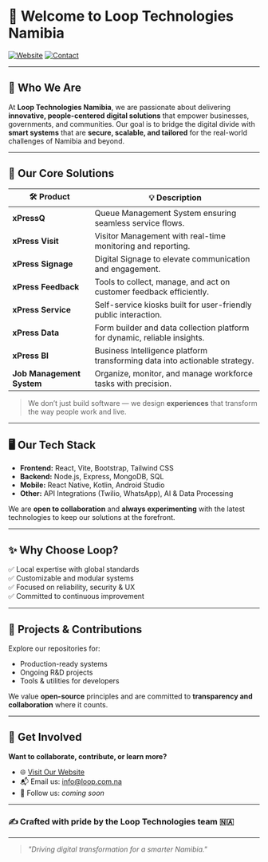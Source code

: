 # 👋 Welcome to **Loop Technologies Namibia**

[![Website](https://img.shields.io/badge/visit-our%20website-4A90E2)](https://www.loop.com.na/)
[![Contact](https://img.shields.io/badge/contact-us-success)](mailto:info@loop.com.na)

---

## 🚀 Who We Are

At **Loop Technologies Namibia**, we are passionate about delivering **innovative, people-centered digital solutions** that empower businesses, governments, and communities. Our goal is to bridge the digital divide with **smart systems** that are **secure, scalable, and tailored** for the real-world challenges of Namibia and beyond.

---

## 🌟 Our Core Solutions

| 🛠️ **Product**                  | 💡 **Description**                                                                                                                                      |
|----------------------------------|--------------------------------------------------------------------------------------------------------------------------------------------------------|
| **xPressQ**                      | Queue Management System ensuring seamless service flows.                                                                                               |
| **xPress Visit**                 | Visitor Management with real-time monitoring and reporting.                                                                                            |
| **xPress Signage**               | Digital Signage to elevate communication and engagement.                                                                                               |
| **xPress Feedback**              | Tools to collect, manage, and act on customer feedback efficiently.                                                                                    |
| **xPress Service**               | Self-service kiosks built for user-friendly public interaction.                                                                                        |
| **xPress Data**                  | Form builder and data collection platform for dynamic, reliable insights.                                                                              |
| **xPress BI**                    | Business Intelligence platform transforming data into actionable strategy.                                                                              |
| **Job Management System**        | Organize, monitor, and manage workforce tasks with precision.                                                                                          |

> We don’t just build software — we design **experiences** that transform the way people work and live.

---

## 🖥️ Our Tech Stack

- **Frontend:** React, Vite, Bootstrap, Tailwind CSS
- **Backend:** Node.js, Express, MongoDB, SQL
- **Mobile:** React Native, Kotlin, Android Studio
- **Other:** API Integrations (Twilio, WhatsApp), AI & Data Processing

We are **open to collaboration** and **always experimenting** with the latest technologies to keep our solutions at the forefront.

---

## ✨ Why Choose Loop?

✅ Local expertise with global standards  
✅ Customizable and modular systems  
✅ Focused on reliability, security & UX  
✅ Committed to continuous improvement

---

## 💼 Projects & Contributions

Explore our repositories for:

- Production-ready systems  
- Ongoing R&D projects  
- Tools & utilities for developers  

We value **open-source** principles and are committed to **transparency and collaboration** where it counts.

---

## 🤝 Get Involved

**Want to collaborate, contribute, or learn more?**

- 🌐 [Visit Our Website](https://www.loop.com.na)
- 📬 Email us: [info@loop.com.na](mailto:hello@loop.com.na)
- 📱 Follow us: _coming soon_

---

### ✍️ Crafted with pride by the Loop Technologies team 🇳🇦

---

> _"Driving digital transformation for a smarter Namibia."_
